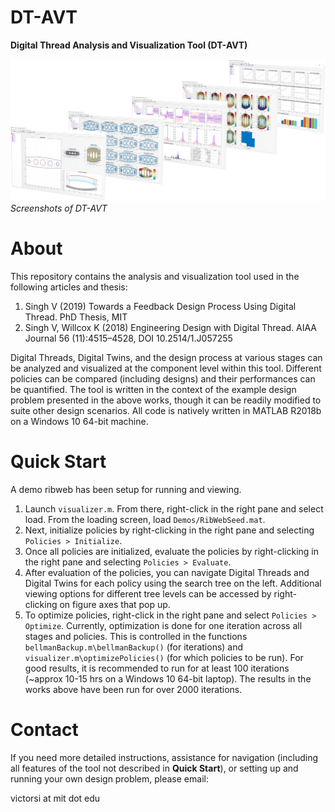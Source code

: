 # DT-AVT
**Digital Thread Analysis and Visualization Tool (DT-AVT)**

![](Figures/DT-AVT.png)
*Screenshots of DT-AVT*

# About 
This repository contains the analysis and visualization tool used in the following articles and thesis:

1. Singh V (2019) Towards a Feedback Design Process Using Digital Thread. PhD Thesis, MIT
1. Singh V, Willcox K (2018) Engineering Design with Digital Thread. AIAA Journal 56 (11):4515–4528, DOI 10.2514/1.J057255

Digital Threads, Digital Twins, and the design process at various stages can be analyzed and visualized at the component level within this tool. Different policies can be compared (including designs) and their performances can be quantified. The tool is written in the context of the example design problem presented in the above works, though it can be readily modified to suite other design scenarios. All code is natively written in MATLAB R2018b on a Windows 10 64-bit machine.

# Quick Start
A demo ribweb has been setup for running and viewing.
1. Launch `visualizer.m`. From there, right-click in the right pane and select load. From the loading screen, load `Demos/RibWebSeed.mat`. 
1. Next, initialize policies by right-clicking in the right pane and selecting `Policies > Initialize`. 
1. Once all policies are initialized, evaluate the policies by right-clicking in the right pane and selecting `Policies > Evaluate`. 
1. After evaluation of the policies, you can navigate Digital Threads and Digital Twins for each policy using the search tree on the left. Additional viewing options for different tree levels can be accessed by right-clicking on figure axes that pop up.
1. To optimize policies, right-click in the right pane and select `Policies > Optimize`. Currently, optimization is done for one iteration across all stages and policies. This is controlled in the functions `bellmanBackup.m\bellmanBackup()` (for iterations) and `visualizer.m\optimizePolicies()` (for which policies to be run). For good results, it is recommended to run for at least 100 iterations (~approx 10-15 hrs on a Windows 10 64-bit laptop). The results in the works above have been run for over 2000 iterations.

# Contact
If you need more detailed instructions, assistance for navigation (including all features of the tool not described in **Quick Start**), or setting up and running your own design problem, please email: 

victorsi at mit dot edu 

